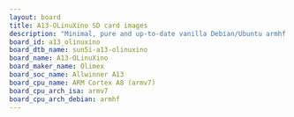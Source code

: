 ```yaml
---
layout: board
title: A13-OLinuXino SD card images
description: "Minimal, pure and up-to-date vanilla Debian/Ubuntu armhf SD card images for A13-OLinuXino by Olimex, SoC: Allwinner A13, CPU ISA: armv7"
board_id: a13_olinuxino
board_dtb_name: sun5i-a13-olinuxino
board_name: A13-OLinuXino
board_maker_name: Olimex
board_soc_name: Allwinner A13
board_cpu_name: ARM Cortex A8 (armv7)
board_cpu_arch_isa: armv7
board_cpu_arch_debian: armhf
---
```

